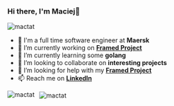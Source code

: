 ### Hi there, I'm Maciej👋

<p align="left"> <img src="https://komarev.com/ghpvc/?username=mactat" alt="mactat" /> </p>

- 🚢 I'm a full time software engineer at **Maersk**
- 🔭 I’m currently working on **[Framed Project](https://github.com/mactat/framed)**
- 🌱 I’m currently learning some **golang**
- 👯 I’m looking to collaborate on **interesting projects**
- 🤔 I’m looking for help with my **[Framed Project](https://github.com/mactat/framed)**
- 📫 Reach me on **[LinkedIn](https://www.linkedin.com/in/maciej-tatarski)**

<p>
  <img align="left" src="https://github-readme-stats.vercel.app/api?username=mactat&show_icons=true" alt="mactat" />
</p>

<p>&nbsp;
  <img align="center" src="https://github-readme-stats.vercel.app/api/top-langs/?username=mactat&hide=Jupyter%20Notebook&layout=compact" alt="mactat" />
</p>
